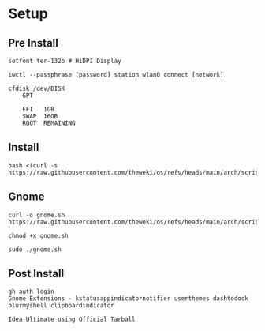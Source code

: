 # Setup


## Pre Install

    setfont ter-132b # HiDPI Display

    iwctl --passphrase [password] station wlan0 connect [network]

    cfdisk /dev/DISK 
        GPT
        
        EFI   1GB
        SWAP  16GB
        ROOT  REMAINING

## Install

    bash <(curl -s https://raw.githubusercontent.com/theweki/os/refs/heads/main/arch/scripts/archinstall.sh)

## Gnome

    curl -o gnome.sh https://raw.githubusercontent.com/theweki/os/refs/heads/main/arch/scripts/gnome.sh

    chmod +x gnome.sh

    sudo ./gnome.sh

## Post Install

    gh auth login
    Gnome Extensions - kstatusappindicatornotifier userthemes dashtodock blurmyshell clipboardindicator

    Idea Ultimate using Official Tarball

